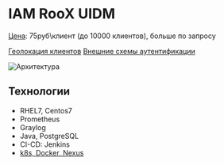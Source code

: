 # IAM RooX UIDM

[Цена](https://docs.uidm.ru/webdocs/pricing.html): 75руб\клиент (до 10000 клиентов), больше по запросу

[Геолокация клиентов](https://docs.uidm.ru/webdocs/detection.html)
[Внешние схемы аутентификации](https://docs.uidm.ru/webdocs/external-authentication.html)

![Архитектура](https://docs.uidm.ru/webdocs/assets/images/arch_concept.png)

## Технологии

- RHEL7, Centos7
- Prometheus
- Graylog
- Java, PostgreSQL
- CI-CD: Jenkins
- [k8s, Docker, Nexus](https://docs.uidm.ru/webdocs/10_environment_requirements.html)